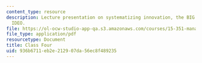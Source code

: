 ```yaml
---
content_type: resource
description: Lecture presentation on systematizing innovation, the BIG system, and
  IDEO.
file: https://ol-ocw-studio-app-qa.s3.amazonaws.com/courses/15-351-managing-innovation-and-entrepreneurship-spring-2008/936b6711eb2e212907da56ec8f489235_04_lec.pdf
file_type: application/pdf
resourcetype: Document
title: Class Four
uid: 936b6711-eb2e-2129-07da-56ec8f489235
---
```

